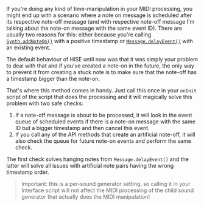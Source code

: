 If you're doing any kind of time-manipulation in your MIDI processing, you might end up with a scenario where a note on message is scheduled after its respective note-off message (and with respective note-off message I'm talking about the note-on message with the same event ID). There are usually two reasons for this: either because you're calling [`Synth.addNoteOn()`](/scripting/scripting-api/synth#addnoteon) with a positive timestamp or [`Message.delayEvent()`](/scripting/scripting-api/message#delayevent) with an existing event.

The default behaviour of HISE until now was that it was simply your problem to deal with that and if you've created a note-on in the future, the only way to prevent it from creating a stuck note is to make sure that the note-off has a timestamp bigger than the note-on.

That's where this method comes in handy. Just call this once in your `onInit` script of the script that does the processing and it will magically solve this problem with two safe checks:

1. If a note-off message is about to be processed, it will look in the event queue of scheduled events if there is a note-on message with the same ID but a bigger timestamp and then cancel this event.
2. If you call any of the API methods that create an artificial note-off, it will also check the queue for future note-on events and perform the same check.

The first check solves hanging notes from `Message.delayEvent()` and the latter will solve all issues with artificial note pairs having the wrong timestamp order.

> Important: this is a per-sound generator setting, so calling it in your Interface script will not affect the MIDI processing of the child sound generator that actually does the MIDI manipulation!


